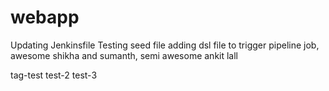 # webapp
Updating Jenkinsfile
Testing seed file
adding dsl file to trigger pipeline job, awesome shikha and sumanth, semi awesome ankit lall

tag-test
test-2
test-3
